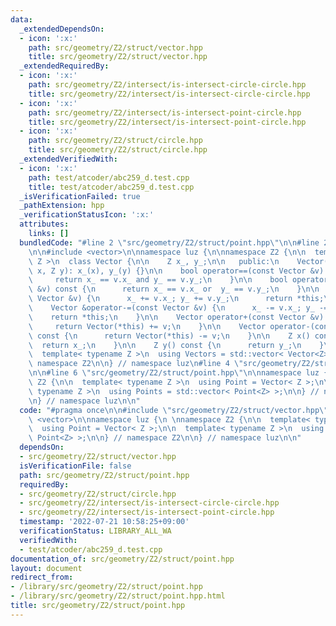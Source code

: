 ```yaml
---
data:
  _extendedDependsOn:
  - icon: ':x:'
    path: src/geometry/Z2/struct/vector.hpp
    title: src/geometry/Z2/struct/vector.hpp
  _extendedRequiredBy:
  - icon: ':x:'
    path: src/geometry/Z2/intersect/is-intersect-circle-circle.hpp
    title: src/geometry/Z2/intersect/is-intersect-circle-circle.hpp
  - icon: ':x:'
    path: src/geometry/Z2/intersect/is-intersect-point-circle.hpp
    title: src/geometry/Z2/intersect/is-intersect-point-circle.hpp
  - icon: ':x:'
    path: src/geometry/Z2/struct/circle.hpp
    title: src/geometry/Z2/struct/circle.hpp
  _extendedVerifiedWith:
  - icon: ':x:'
    path: test/atcoder/abc259_d.test.cpp
    title: test/atcoder/abc259_d.test.cpp
  _isVerificationFailed: true
  _pathExtension: hpp
  _verificationStatusIcon: ':x:'
  attributes:
    links: []
  bundledCode: "#line 2 \"src/geometry/Z2/struct/point.hpp\"\n\n#line 2 \"src/geometry/Z2/struct/vector.hpp\"\
    \n\n#include <vector>\n\nnamespace luz {\n\nnamespace Z2 {\n\n  template< typename\
    \ Z >\n  class Vector {\n\n    Z x_, y_;\n\n   public:\n    Vector() {}\n    Vector(Z\
    \ x, Z y): x_(x), y_(y) {}\n\n    bool operator==(const Vector &v) const {\n \
    \     return x_ == v.x_ and y_ == v.y_;\n    }\n\n    bool operator!=(const Vector\
    \ &v) const {\n      return x_ == v.x_ or  y_ == v.y_;\n    }\n\n    Vector &operator+=(const\
    \ Vector &v) {\n      x_ += v.x_; y_ += v.y_;\n      return *this;\n    }\n\n\
    \    Vector &operator-=(const Vector &v) {\n      x_ -= v.x_; y_ -= v.y_;\n  \
    \    return *this;\n    }\n\n    Vector operator+(const Vector &v) const {\n \
    \     return Vector(*this) += v;\n    }\n\n    Vector operator-(const Vector &v)\
    \ const {\n      return Vector(*this) -= v;\n    }\n\n    Z x() const {\n    \
    \  return x_;\n    }\n\n    Z y() const {\n      return y_;\n    }\n\n  };\n\n\
    \  template< typename Z >\n  using Vectors = std::vector< Vector<Z> >;\n\n} //\
    \ namespace Z2\n\n} // namespace luz\n#line 4 \"src/geometry/Z2/struct/point.hpp\"\
    \n\n#line 6 \"src/geometry/Z2/struct/point.hpp\"\n\nnamespace luz {\n \nnamespace\
    \ Z2 {\n\n  template< typename Z >\n  using Point = Vector< Z >;\n\n  template<\
    \ typename Z >\n  using Points = std::vector< Point<Z> >;\n\n} // namespace Z2\n\
    \n} // namespace luz\n\n"
  code: "#pragma once\n\n#include \"src/geometry/Z2/struct/vector.hpp\"\n\n#include\
    \ <vector>\n\nnamespace luz {\n \nnamespace Z2 {\n\n  template< typename Z >\n\
    \  using Point = Vector< Z >;\n\n  template< typename Z >\n  using Points = std::vector<\
    \ Point<Z> >;\n\n} // namespace Z2\n\n} // namespace luz\n\n"
  dependsOn:
  - src/geometry/Z2/struct/vector.hpp
  isVerificationFile: false
  path: src/geometry/Z2/struct/point.hpp
  requiredBy:
  - src/geometry/Z2/struct/circle.hpp
  - src/geometry/Z2/intersect/is-intersect-circle-circle.hpp
  - src/geometry/Z2/intersect/is-intersect-point-circle.hpp
  timestamp: '2022-07-21 10:58:25+09:00'
  verificationStatus: LIBRARY_ALL_WA
  verifiedWith:
  - test/atcoder/abc259_d.test.cpp
documentation_of: src/geometry/Z2/struct/point.hpp
layout: document
redirect_from:
- /library/src/geometry/Z2/struct/point.hpp
- /library/src/geometry/Z2/struct/point.hpp.html
title: src/geometry/Z2/struct/point.hpp
---
```

